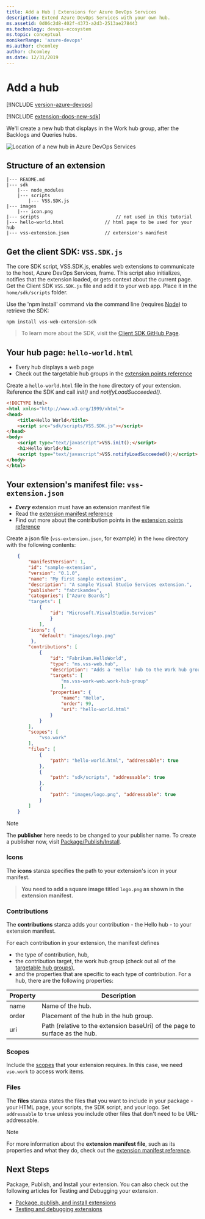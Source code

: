 ```yaml
---
title: Add a Hub | Extensions for Azure DevOps Services
description: Extend Azure DevOps Services with your own hub.
ms.assetid: 0d06c2d8-402f-4373-a2d3-2513ae278443
ms.technology: devops-ecosystem
ms.topic: conceptual
monikerRange: 'azure-devops'
ms.author: chcomley
author: chcomley
ms.date: 12/31/2019
---
```


# Add a hub

[!INCLUDE [version-azure-devops](../../includes/version-azure-devops.md)]

[!INCLUDE [extension-docs-new-sdk](../../includes/extension-docs-new-sdk.md)]

We'll create a new hub that displays in the Work hub group, after the Backlogs and Queries hubs.

![Location of a new hub in Azure DevOps Services](../media-procedures/hub-location.png)

## Structure of an extension

```no-highlight
|--- README.md
|--- sdk
	|--- node_modules
	|--- scripts
		|--- VSS.SDK.js
|--- images
	|--- icon.png
|--- scripts                        	// not used in this tutorial
|--- hello-world.html				// html page to be used for your hub  
|--- vss-extension.json				// extension's manifest
```

## Get the client SDK: `VSS.SDK.js`

The core SDK script, VSS.SDK.js, enables web extensions to communicate to the host, Azure DevOps Services, frame. This script also initializes, notifies that the extension loaded, or gets context about the current page. Get the Client SDK `VSS.SDK.js` file and add it to your web app.
Place it in the `home/sdk/scripts` folder.

Use the 'npm install' command via the command line (requires [Node](https://nodejs.org/en/download/)) to retrieve the SDK:

```no-highlight
npm install vss-web-extension-sdk
```

> To learn more about the SDK, visit the [Client SDK GitHub Page](https://github.com/Microsoft/vss-sdk).

## Your hub page: `hello-world.html`

* Every hub displays a web page
* Check out the targetable hub groups in the [extension points reference](../reference/targets/overview.md#hubs)

Create a `hello-world.html` file in the `home` directory of your extension.
Reference the SDK and call _init()_ and _notifyLoadSucceeded()_.

```html
<!DOCTYPE html>
<html xmlns="http://www.w3.org/1999/xhtml">
<head>
	<title>Hello World</title>
	<script src="sdk/scripts/VSS.SDK.js"></script>
</head>
<body>
	<script type="text/javascript">VSS.init();</script>
	<h1>Hello World</h1>
	<script type="text/javascript">VSS.notifyLoadSucceeded();</script>
</body>
</html>
```

## Your extension's manifest file: `vss-extension.json`

* **_Every_** extension must have an extension manifest file
* Read the [extension manifest reference](../develop/manifest.md)
* Find out more about the contribution points in the [extension points reference](../reference/targets/overview.md)

Create a json file (`vss-extension.json`, for example) in the `home` directory with the following contents:

```json
	{
		"manifestVersion": 1,
		"id": "sample-extension",
		"version": "0.1.0",
		"name": "My first sample extension",
		"description": "A sample Visual Studio Services extension.",
		"publisher": "fabrikamdev",
		"categories": ["Azure Boards"]
		"targets": [
			{
				"id": "Microsoft.VisualStudio.Services"
				}
			],
		"icons": {
			"default": "images/logo.png"
		 },
		"contributions": [
			{
				"id": "Fabrikam.HelloWorld",
				"type": "ms.vss-web.hub",
				"description": "Adds a 'Hello' hub to the Work hub group.",
				"targets": [
					"ms.vss-work-web.work-hub-group"
					],
				"properties": {
					"name": "Hello",
					"order": 99,
					"uri": "hello-world.html"
				}
			}
		],
		"scopes": [
			"vso.work"
		],
		"files": [
			{
				"path": "hello-world.html", "addressable": true
			},
			{
				"path": "sdk/scripts", "addressable": true
			},
			{
				"path": "images/logo.png", "addressable": true
			}
		]
	}
```

> [!NOTE]
> The **publisher** here needs to be changed to your publisher name. To create a publisher now, visit [Package/Publish/Install](../publish/overview.md).

### Icons

The **icons** stanza specifies the path to your extension's icon in your manifest.

> **You need to add a square image titled `logo.png` as shown in the extension manifest.**

### Contributions

The **contributions** stanza adds your contribution - the Hello hub - to your extension manifest.

For each contribution in your extension, the manifest defines

* the type of contribution, hub,
* the contribution target, the work hub group (check out all of the [targetable hub groups](../reference/targets/overview.md#targetable-hub-groups)),
* and the properties that are specific to each type of contribution. For a hub, there are the following properties:

| Property | Description                                                                 |
| -------- | --------------------------------------------------------------------------- |
| name     | Name of the hub.                                                            |
| order    | Placement of the hub in the hub group.                                      |
| uri      | Path (relative to the extension baseUri) of the page to surface as the hub. |

### Scopes

Include the [scopes](../develop/manifest.md#scopes) that your extension requires.
In this case, we need `vso.work` to access work items.

### Files

The **files** stanza states the files that you want to include in your package - your HTML page, your scripts, the SDK script, and your logo.
Set `addressable` to `true` unless you include other files that don't need to be URL-addressable.

> [!NOTE]
> For more information about the **extension manifest file**, such as its properties and what they do, check out the [extension manifest reference](../develop/manifest.md).

## Next Steps

Package, Publish, and Install your extension. You can also check out the following articles for Testing and Debugging your extension.

* [Package, publish, and install extensions](../publish/overview.md)
* [Testing and debugging extensions](../test/debug-in-browser.md)
